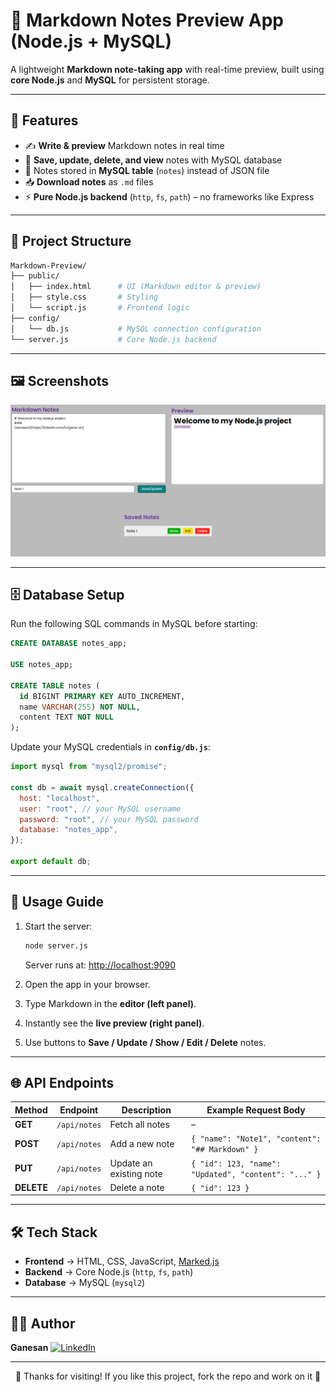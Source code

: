 # 📝 Markdown Notes Preview App (Node.js + MySQL)

A lightweight **Markdown note-taking app** with real-time preview, built using **core Node.js** and **MySQL** for persistent storage.

---

## 🚀 Features

- ✍️ **Write & preview** Markdown notes in real time
- 💾 **Save, update, delete, and view** notes with MySQL database
- 📂 Notes stored in **MySQL table** (`notes`) instead of JSON file
- 📥 **Download notes** as `.md` files
- ⚡ **Pure Node.js backend** (`http`, `fs`, `path`) – no frameworks like Express

---

## 📂 Project Structure

```bash
Markdown-Preview/
├── public/
│   ├── index.html      # UI (Markdown editor & preview)
│   ├── style.css       # Styling
│   └── script.js       # Frontend logic
├── config/
│   └── db.js           # MySQL connection configuration
└── server.js           # Core Node.js backend
```

---

## 🖼️ Screenshots

![Markdown Notes Preview](./Screenshots/markdown.png)

---

## 🗄️ Database Setup

Run the following SQL commands in MySQL before starting:

```sql
CREATE DATABASE notes_app;

USE notes_app;

CREATE TABLE notes (
  id BIGINT PRIMARY KEY AUTO_INCREMENT,
  name VARCHAR(255) NOT NULL,
  content TEXT NOT NULL
);
```

Update your MySQL credentials in **`config/db.js`**:

```js
import mysql from "mysql2/promise";

const db = await mysql.createConnection({
  host: "localhost",
  user: "root", // your MySQL username
  password: "root", // your MySQL password
  database: "notes_app",
});

export default db;
```

---

## 📌 Usage Guide

1. Start the server:

   ```bash
   node server.js
   ```

   Server runs at: [http://localhost:9090](http://localhost:9090)

2. Open the app in your browser.

3. Type Markdown in the **editor (left panel)**.

4. Instantly see the **live preview (right panel)**.

5. Use buttons to **Save / Update / Show / Edit / Delete** notes.

---

## 🌐 API Endpoints

| Method     | Endpoint     | Description             | Example Request Body                                 |
| ---------- | ------------ | ----------------------- | ---------------------------------------------------- |
| **GET**    | `/api/notes` | Fetch all notes         | –                                                    |
| **POST**   | `/api/notes` | Add a new note          | `{ "name": "Note1", "content": "## Markdown" }`      |
| **PUT**    | `/api/notes` | Update an existing note | `{ "id": 123, "name": "Updated", "content": "..." }` |
| **DELETE** | `/api/notes` | Delete a note           | `{ "id": 123 }`                                      |

---

## 🛠️ Tech Stack

- **Frontend** → HTML, CSS, JavaScript, [Marked.js](https://marked.js.org/)
- **Backend** → Core Node.js (`http`, `fs`, `path`)
- **Database** → MySQL (`mysql2`)

---

## 👨‍💻 Author

**Ganesan**
[![LinkedIn](https://img.shields.io/badge/LinkedIn-Connect-blue?style=flat&logo=linkedin)](https://www.linkedin.com/in/gane-an)

---

<p align="center">🙏 Thanks for visiting! If you like this project, fork the repo and work on it 🚀</p>
